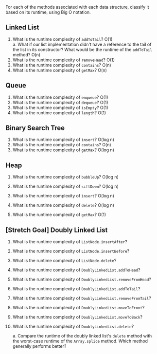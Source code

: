 For each of the methods associated with each data structure, classify it based on its runtime, using Big O notation.

## Linked List

1. What is the runtime complexity of `addToTail`?
O(1)  
    a. What if our list implementation didn't have a reference to the tail of the list in its constructor? What would be the runtime of the `addToTail` method?
O(n)
2. What is the runtime complexity of `removeHead`?
O(1)
3. What is the runtime complexity of `contains`?
O(n)
4. What is the runtime complexity of `getMax`?
O(n)
## Queue

1. What is the runtime complexity of `enqueue`?
O(1)
2. What is the runtime complexity of `dequeue`?
O(1)
3. What is the runtime complexity of `isEmpty`?
O(1)
4. What is the runtime complexity of `length`?
O(1)

## Binary Search Tree

1. What is the runtime complexity of `insert`? 
O(log n)
2. What is the runtime complexity of `contains`?
O(n)
3. What is the runtime complexity of `getMax`? 
O(log n)

## Heap

1. What is the runtime complexity of `bubbleUp`?
O(log n)
2. What is the runtime complexity of `siftDown`?
O(log n)

3. What is the runtime complexity of `insert`?
O(log n)

4. What is the runtime complexity of `delete`?
O(log n)
5. What is the runtime complexity of `getMax`?
O(1)

## [Stretch Goal] Doubly Linked List

1. What is the runtime complexity of `ListNode.insertAfter`?

2. What is the runtime complexity of `ListNode.insertBefore`?

3. What is the runtime complexity of `ListNode.delete`?

4. What is the runtime complexity of `DoublyLinkedList.addToHead`?

5. What is the runtime complexity of `DoublyLinkedList.removeFromHead`?

6. What is the runtime complexity of `DoublyLinkedList.addToTail`?

7. What is the runtime complexity of `DoublyLinkedList.removeFromTail`?

8. What is the runtime complexity of `DoublyLinkedList.moveToFront`?

9. What is the runtime complexity of `DoublyLinkedList.moveToBack`?

10. What is the runtime complexity of `DoublyLinkedList.delete`?

    a. Compare the runtime of the doubly linked list's `delete` method with the worst-case runtime of the `Array.splice` method. Which method generally performs better?
